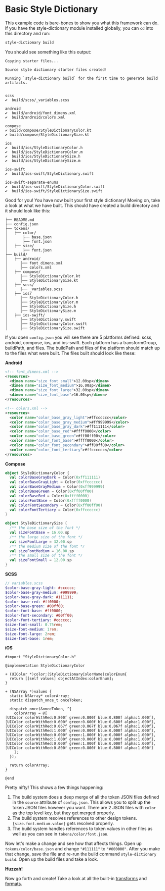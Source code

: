 # Basic Style Dictionary

This example code is bare-bones to show you what this framework can do. If you have the style-dictionary module installed globally, you can `cd` into this directory and run:
```bash
style-dictionary build
```

You should see something like this output:
```
Copying starter files...

Source style dictionary starter files created!

Running `style-dictionary build` for the first time to generate build artifacts.


scss
✔︎  build/scss/_variables.scss

android
✔︎  build/android/font_dimens.xml
✔︎  build/android/colors.xml

compose
✔︎ build/compose/StyleDictionaryColor.kt
✔︎ build/compose/StyleDictionarySize.kt

ios
✔︎  build/ios/StyleDictionaryColor.h
✔︎  build/ios/StyleDictionaryColor.m
✔︎  build/ios/StyleDictionarySize.h
✔︎  build/ios/StyleDictionarySize.m

ios-swift
✔︎  build/ios-swift/StyleDictionary.swift

ios-swift-separate-enums
✔︎  build/ios-swift/StyleDictionaryColor.swift
✔︎  build/ios-swift/StyleDictionarySize.swift
```

Good for you! You have now built your first style dictionary! Moving on, take a look at what we have built. This should have created a build directory and it should look like this:
```
├── README.md
├── config.json
├── tokens/
│   ├── color/
│       ├── base.json
│       ├── font.json
│   ├── size/
│       ├── font.json
├── build/
│   ├── android/
│      ├── font_dimens.xml
│      ├── colors.xml
│   ├── compose/
│      ├── StyleDictionaryColor.kt
│      ├── StyleDictionarySize.kt
│   ├── scss/
│      ├── _variables.scss
│   ├── ios/
│      ├── StyleDictionaryColor.h
│      ├── StyleDictionaryColor.m
│      ├── StyleDictionarySize.h
│      ├── StyleDictionarySize.m
│   ├── ios-swift/
│      ├── StyleDictionary.swift
│      ├── StyleDictionaryColor.swift
│      ├── StyleDictionarySize.swift
```

If you open `config.json` you will see there are 5 platforms defined: scss, android, compose, ios, and ios-swift. Each platform has a transformGroup, buildPath, and files. The buildPath and files of the platform should match up to the files what were built. The files built should look like these:

**Android**
```xml
<!-- font_dimens.xml -->
<resources>
  <dimen name="size_font_small">12.00sp</dimen>
  <dimen name="size_font_medium">16.00sp</dimen>
  <dimen name="size_font_large">32.00sp</dimen>
  <dimen name="size_font_base">16.00sp</dimen>
</resources>

<!-- colors.xml -->
<resources>
  <color name="color_base_gray_light">#ffcccccc</color>
  <color name="color_base_gray_medium">#ff999999</color>
  <color name="color_base_gray_dark">#ff111111</color>
  <color name="color_base_red">#ffff0000</color>
  <color name="color_base_green">#ff00ff00</color>
  <color name="color_font_base">#ffff0000</color>
  <color name="color_font_secondary">#ff00ff00</color>
  <color name="color_font_tertiary">#ffcccccc</color>
</resources>
```

**Compose**
```kotlin
object StyleDictionaryColor {
  val colorBaseGrayDark = Color(0xff111111)
  val colorBaseGrayLight = Color(0xffcccccc)
  val colorBaseGrayMedium = Color(0xff999999)
  val colorBaseGreen = Color(0xff00ff00)
  val colorBaseRed = Color(0xffff0000)
  val colorFontBase = Color(0xffff0000)
  val colorFontSecondary = Color(0xff00ff00)
  val colorFontTertiary = Color(0xffcccccc)
}

object StyleDictionarySize {
  /** the base size of the font */
  val sizeFontBase = 16.00.sp
  /** the large size of the font */
  val sizeFontLarge = 32.00.sp
  /** the medium size of the font */
  val sizeFontMedium = 16.00.sp
  /** the small size of the font */
  val sizeFontSmall = 12.00.sp
}
```

**SCSS**
```scss
// variables.scss
$color-base-gray-light: #cccccc;
$color-base-gray-medium: #999999;
$color-base-gray-dark: #111111;
$color-base-red: #ff0000;
$color-base-green: #00ff00;
$color-font-base: #ff0000;
$color-font-secondary: #00ff00;
$color-font-tertiary: #cccccc;
$size-font-small: 0.75rem;
$size-font-medium: 1rem;
$size-font-large: 2rem;
$size-font-base: 1rem;
```

**iOS**
```objc
#import "StyleDictionaryColor.h"

@implementation StyleDictionaryColor

+ (UIColor *)color:(StyleDictionaryColorName)colorEnum{
  return [[self values] objectAtIndex:colorEnum];
}

+ (NSArray *)values {
  static NSArray* colorArray;
  static dispatch_once_t onceToken;

  dispatch_once(&onceToken, ^{
    colorArray = @[
[UIColor colorWithRed:0.800f green:0.800f blue:0.800f alpha:1.000f],
[UIColor colorWithRed:0.600f green:0.600f blue:0.600f alpha:1.000f],
[UIColor colorWithRed:0.067f green:0.067f blue:0.067f alpha:1.000f],
[UIColor colorWithRed:1.000f green:0.000f blue:0.000f alpha:1.000f],
[UIColor colorWithRed:0.000f green:1.000f blue:0.000f alpha:1.000f],
[UIColor colorWithRed:1.000f green:0.000f blue:0.000f alpha:1.000f],
[UIColor colorWithRed:0.000f green:1.000f blue:0.000f alpha:1.000f],
[UIColor colorWithRed:0.800f green:0.800f blue:0.800f alpha:1.000f]
    ];
  });

  return colorArray;
}

@end
```

Pretty nifty! This shows a few things happening:
1. The build system does a deep merge of all the token JSON files defined in the `source` attribute of `config.json`. This allows you to split up the token JSON files however you want. There are 2 JSON files with `color` as the top level key, but they get merged properly.
1. The build system resolves references to other design tokens. `{size.font.medium.value}` gets resolved properly.
1. The build system handles references to token values in other files as well as you can see in `tokens/color/font.json`.

Now let's make a change and see how that affects things. Open up `tokens/color/base.json` and change `"#111111"` to `"#000000"`. After you make that change, save the file and re-run the build command `style-dictionary build`. Open up the build files and take a look.

**Huzzah!**

Now go forth and create! Take a look at all the built-in [transforms](https://amzn.github.io/style-dictionary/#/transforms?id=pre-defined-transforms) and [formats](https://amzn.github.io/style-dictionary/#/formats?id=pre-defined-formats).




